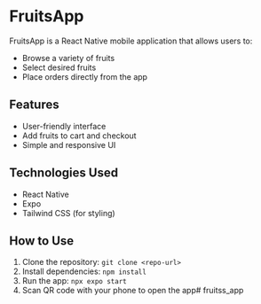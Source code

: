 # FruitsApp

FruitsApp is a React Native mobile application that allows users to:

- Browse a variety of fruits
- Select desired fruits
- Place orders directly from the app

## Features
- User-friendly interface
- Add fruits to cart and checkout
- Simple and responsive UI

## Technologies Used
- React Native
- Expo
- Tailwind CSS (for styling)

## How to Use
1. Clone the repository: `git clone <repo-url>`
2. Install dependencies: `npm install`
3. Run the app: `npx expo start`
4. Scan QR code with your phone to open the app# fruitss_app
